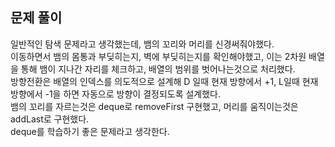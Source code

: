 ## 문제 풀이
일반적인 탐색 문제라고 생각했는데, 뱀의 꼬리와 머리를 신경써줘야했다.   
이동하면서 뱀의 몸통과 부딪히는지, 벽에 부딪히는지를 확인해야했고, 이는 2차원 배열을 통해 뱀이 지나간 자리를 체크하고, 배열의 범위를 벗어나는것으로 처리했다.   
방향전환은 배열의 인덱스를 의도적으로 설계해 D 일때 현재 방향에서 +1, L일때 현재 방향에서 -1을 하면 자동으로 방향이 결정되도록 설계했다.    
뱀의 꼬리를 자르는것은 deque로 removeFirst 구현했고, 머리를 움직이는것은 addLast로 구현했다.   
deque를 학습하기 좋은 문제라고 생각한다.